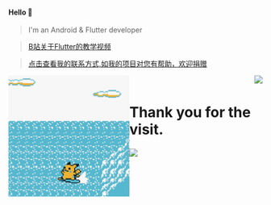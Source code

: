 
#### Hello 👏

> I'm an Android & Flutter developer

> [B站关于Flutter的教学视频](https://space.bilibili.com/480410119/)

> <a href="https://camo.githubusercontent.com/0683eafc5f1bf7b82ccd36d37c75ab658d600730/68747470733a2f2f6e6f74652e796f7564616f2e636f6d2f7977732f7075626c69632f7265736f757263652f61313539323666333030396637306537316232326663646461383963366565392f786d6c6e6f74652f42414442464637304541324134364439414146433146364531344233393837312f35303038" >点击查看我的联系方式,如我的项目对您有帮助，欢迎捐赠</a>

<p>
<img align="right" src="https://github-readme-stats.vercel.app/api?username=jiang111&show_icons=true&theme=material-palenight&hide_title=true" />
 <img align="left" src="https://raw.githubusercontent.com/Semporia/Semporia/master/Pikachu.gif" width="240px">
</p>

<p>
<br/>
 
 # Thank you for the visit.
 
<p>
<img  src="http://profile-counter.glitch.me/jiang111/count.svg" align="center">
</p>
 
